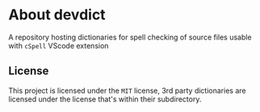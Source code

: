 
# About devdict

A repository hosting dictionaries for spell checking of source files usable with `cSpell` VScode extension

## License

This project is licensed under the `MIT` license, 3rd party dictionaries are licensed under the
license that's within their subdirectory.
